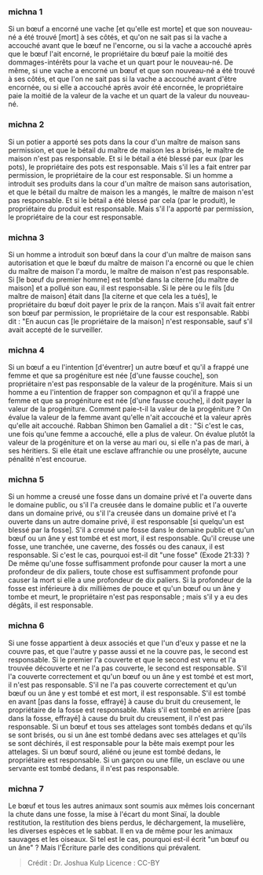
### michna 1
Si un bœuf a encorné une vache [et qu'elle est morte] et que son nouveau-né a été trouvé [mort] à ses côtés, et qu'on ne sait pas si la vache a accouché avant que le bœuf ne l'encorne, ou si la vache a accouché après que le bœuf l'ait encorné, le propriétaire du bœuf paie la moitié des dommages-intérêts pour la vache et un quart pour le nouveau-né. De même, si une vache a encorné un bœuf et que son nouveau-né a été trouvé à ses côtés, et que l'on ne sait pas si la vache a accouché avant d'être encornée, ou si elle a accouché après avoir été encornée, le propriétaire paie la moitié de la valeur de la vache et un quart de la valeur du nouveau-né.

### michna 2
Si un potier a apporté ses pots dans la cour d'un maître de maison sans permission, et que le bétail du maître de maison les a brisés, le maître de maison n'est pas responsable. Et si le bétail a été blessé par eux (par les pots), le propriétaire des pots est responsable. Mais s'il les a fait entrer par permission, le propriétaire de la cour est responsable. Si un homme a introduit ses produits dans la cour d'un maître de maison sans autorisation, et que le bétail du maître de maison les a mangés, le maître de maison n'est pas responsable. Et si le bétail a été blessé par cela (par le produit), le propriétaire du produit est responsable. Mais s'il l'a apporté par permission, le propriétaire de la cour est responsable.

### michna 3
Si un homme a introduit son bœuf dans la cour d'un maître de maison sans autorisation et que le bœuf du maître de maison l'a encorné ou que le chien du maître de maison l'a mordu, le maître de maison n'est pas responsable. Si [le bœuf du premier homme] est tombé dans la citerne [du maître de maison] et a pollué son eau, il est responsable. Si le père ou le fils [du maître de maison] était dans [la citerne et que cela les a tués], le propriétaire du bœuf doit payer le prix de la rançon. Mais s'il avait fait entrer son bœuf par permission, le propriétaire de la cour est responsable. Rabbi dit :  "En aucun cas [le propriétaire de la maison] n'est responsable, sauf s'il avait accepté de le surveiller.

### michna 4
Si un bœuf a eu l'intention [d'éventrer] un autre bœuf et qu'il a frappé une femme et que sa progéniture est née [d'une fausse couche], son propriétaire n'est pas responsable de la valeur de la progéniture. Mais si un homme a eu l'intention de frapper son compagnon et qu'il a frappé une femme et que sa progéniture est née [d'une fausse couche], il doit payer la valeur de la progéniture. Comment paie-t-il la valeur de la progéniture ? On évalue la valeur de la femme avant qu'elle n'ait accouché et la valeur après qu'elle ait accouché. Rabban Shimon ben Gamaliel a dit :  "Si c'est le cas, une fois qu'une femme a accouché, elle a plus de valeur. On évalue plutôt la valeur de la progéniture et on la verse au mari ou, si elle n'a pas de mari, à ses héritiers. Si elle était une esclave affranchie ou une prosélyte, aucune pénalité n'est encourue.

### michna 5
Si un homme a creusé une fosse dans un domaine privé et l'a ouverte dans le domaine public, ou s'il l'a creusée dans le domaine public et l'a ouverte dans un domaine privé, ou s'il l'a creusée dans un domaine privé et l'a ouverte dans un autre domaine privé, il est responsable [si quelqu'un est blessé par la fosse]. S'il a creusé une fosse dans le domaine public et qu'un bœuf ou un âne y est tombé et est mort, il est responsable. Qu'il creuse une fosse, une tranchée, une caverne, des fossés ou des canaux, il est responsable. Si c'est le cas, pourquoi est-il dit "une fosse" (Exode 21:33) ? De même qu'une fosse suffisamment profonde pour causer la mort a une profondeur de dix paliers, toute chose est suffisamment profonde pour causer la mort si elle a une profondeur de dix paliers. Si la profondeur de la fosse est inférieure à dix millièmes de pouce et qu'un bœuf ou un âne y tombe et meurt, le propriétaire n'est pas responsable ; mais s'il y a eu des dégâts, il est responsable.

### michna 6
Si une fosse appartient à deux associés et que l'un d'eux y passe et ne la couvre pas, et que l'autre y passe aussi et ne la couvre pas, le second est responsable. Si le premier l'a couverte et que le second est venu et l'a trouvée découverte et ne l'a pas couverte, le second est responsable. S'il l'a couverte correctement et qu'un bœuf ou un âne y est tombé et est mort, il n'est pas responsable. S'il ne l'a pas couverte correctement et qu'un bœuf ou un âne y est tombé et est mort, il est responsable. S'il est tombé en avant [pas dans la fosse, effrayé] à cause du bruit du creusement, le propriétaire de la fosse est responsable. Mais s'il est tombé en arrière [pas dans la fosse, effrayé] à cause du bruit du creusement, il n'est pas responsable. Si un bœuf et tous ses attelages sont tombés dedans et qu'ils se sont brisés, ou si un âne est tombé dedans avec ses attelages et qu'ils se sont déchirés, il est responsable pour la bête mais exempt pour les attelages. Si un bœuf sourd, aliéné ou jeune est tombé dedans, le propriétaire est responsable. Si un garçon ou une fille, un esclave ou une servante est tombé dedans, il n'est pas responsable.

### michna 7
Le bœuf et tous les autres animaux sont soumis aux mêmes lois concernant la chute dans une fosse, la mise à l'écart du mont Sinaï, la double restitution, la restitution des biens perdus, le déchargement, la muselière, les diverses espèces et le sabbat. Il en va de même pour les animaux sauvages et les oiseaux. Si tel est le cas, pourquoi est-il écrit "un bœuf ou un âne" ? Mais l'Écriture parle des conditions qui prévalent.

>Crédit : Dr. Joshua Kulp
>Licence : CC-BY